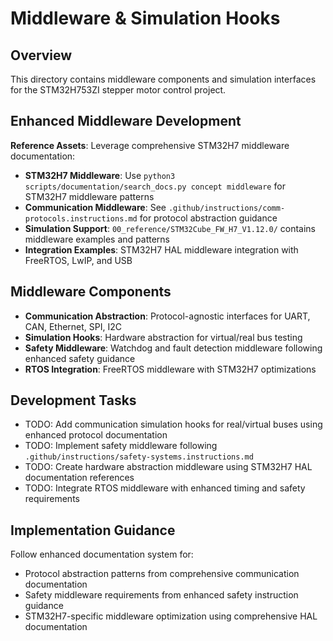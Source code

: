 # Middleware & Simulation Hooks

## Overview
This directory contains middleware components and simulation interfaces for the STM32H753ZI stepper motor control project.

## Enhanced Middleware Development
**Reference Assets**: Leverage comprehensive STM32H7 middleware documentation:
- **STM32H7 Middleware**: Use `python3 scripts/documentation/search_docs.py concept middleware` for STM32H7 middleware patterns
- **Communication Middleware**: See `.github/instructions/comm-protocols.instructions.md` for protocol abstraction guidance
- **Simulation Support**: `00_reference/STM32Cube_FW_H7_V1.12.0/` contains middleware examples and patterns
- **Integration Examples**: STM32H7 HAL middleware integration with FreeRTOS, LwIP, and USB

## Middleware Components
- **Communication Abstraction**: Protocol-agnostic interfaces for UART, CAN, Ethernet, SPI, I2C
- **Simulation Hooks**: Hardware abstraction for virtual/real bus testing
- **Safety Middleware**: Watchdog and fault detection middleware following enhanced safety guidance
- **RTOS Integration**: FreeRTOS middleware with STM32H7 optimizations

## Development Tasks
- TODO: Add communication simulation hooks for real/virtual buses using enhanced protocol documentation
- TODO: Implement safety middleware following `.github/instructions/safety-systems.instructions.md`
- TODO: Create hardware abstraction middleware using STM32H7 HAL documentation references
- TODO: Integrate RTOS middleware with enhanced timing and safety requirements

## Implementation Guidance
Follow enhanced documentation system for:
- Protocol abstraction patterns from comprehensive communication documentation
- Safety middleware requirements from enhanced safety instruction guidance
- STM32H7-specific middleware optimization using comprehensive HAL documentation
